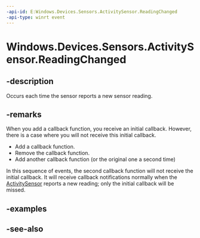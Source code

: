 ----api-id: E:Windows.Devices.Sensors.ActivitySensor.ReadingChanged
-api-type: winrt event
---<!-- Event syntaxpublic event Windows.Foundation.TypedEventHandler ReadingChanged<Windows.Devices.Sensors.ActivitySensor,  Windows.Devices.Sensors.ActivitySensorReadingChangedEventArgs>--># Windows.Devices.Sensors.ActivitySensor.ReadingChanged## -descriptionOccurs each time the sensor reports a new sensor reading.## -remarksWhen you add a callback function, you receive an initial callback. However, there is a case where you will not receive this initial callback.+ Add a callback function.+ Remove the callback function.+ Add another callback function (or the original one a second time)In this sequence of events, the second callback function will not receive the initial callback. It will receive callback notifications normally when the [ActivitySensor](activitysensor.md) reports a new reading; only the initial callback will be missed.## -examples## -see-also